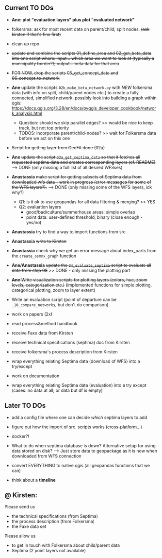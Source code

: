 ## Current TO DOs

* **Ane: plot "evaluation layers" plus plot "evaluated network"**

* folkersma: ask for most recent data on parent/child; split nodes. ~~(ask kirsten if that's fine first)~~
* ~~clean up repo~~
* ~~update and combine the scripts 01_define_area and 02_get_beta_data into one script where: input... which area we want to look at (typically a municipality border?); output... beta data for that area~~
* ~~FOR NOW, drop the scripts 05_get_concept_data and 06_concept_to_network~~ 

* **Ane** update the scripts `02b_make_beta_network.py` with *NEW* folkersma data (with info on split, child/parent nodes etc.) to create a fully connected, simplified network. possibly look into building a graph within qgis: https://docs.qgis.org/3.28/en/docs/pyqgis_developer_cookbook/network_analysis.html

    * Question: should we skip parallel edges? >> would be nice to keep track, but not top priority
    * TODOS: Incorporate parent/child-nodes? >> wait for Folkersma data before we act on this one
    

* ~~Script for getting layer from GeoFA done (02a)~~

* **Ane** ~~update the script `03a_get_septima_data` so that it fetches all requested septima data and creates corresponding layers (cf. README)~~ --> DONE (only missing a full list of all desired WFSses)

* **Anastassia** ~~make script for getting subsets of Septima data from downloaded wfs data - work in progress (error messages for some of the WFS layers?).~~ --> DONE (only missing some of the WFS layers, idk why?)

    * Q1: is it ok to use geopandas for all data filtering & merging? >> YES
    * Q2: evaluation layers
        - good/bad/culture/summerhouse areas: simple overlap
        - point data: user-defined threshold, binary (close enough - yes/no)

* **Anastassia** try to find a way to import functions from src

* **Anastassia** ~~write to Kirsten~~

* **Anastassia** check why we get an error message about index_parts from the `create_osmnx_graph` function

* **Ane/Anastassia** ~~update the `04_evaluate_septima` script to evaluate all data from step 08~~ >> DONE - only missing the plotting part

* ~~**Ane** Write visualization scripts for plotting layers (colors, hue, zoom levels, categorization etc.)~~
(implemented functions for simple plotting, categorical plotting, zoom to layer extent)

* Write an evaluation script (point of departure can be `_10_compare_networks`, but don't do comparison)

* work on papers (2x)

* read process&method handbook

* receive Faxe data from Kirsten

* receive technical specifications (septima) doc from Kirsten

* receive folkersma's process description from Kirsten

* wrap everything relating Septima data (download of WFS) into a try/except

* work on documentation

* wrap everything relating Septima data (evaluation) into a try except (cases: no data at all; or data but df is empty)


## Later TO DOs

* add a config file where one can decide *which* septima layers to add

* figure out how the import of src. scripts works (cross-platform...)

* docker?!

* What to do when septima database is down? Alternative setup for using data stored on disk? --> Just store data to geopackage as it is now when downloaded from WFS connection

* convert EVERYTHING to native qgis (all geopandas functions that we can)

* think about a **timeline**

## @ Kirsten:

Please send us
- the technical specifications (from Septima)
- the process description (from Folkersma)
- the Faxe data set

Please allow us
- to get in touch with Folkersma about child/parent data
- Septima (2 point layers not available)